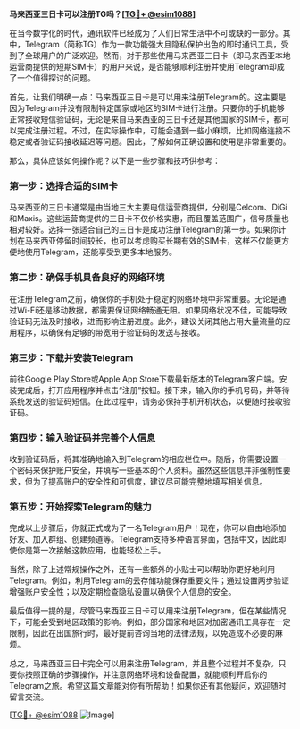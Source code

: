 **马来西亚三日卡可以注册TG吗？[[TG💪+ @esim1088](https://t.me/s/esim1088)]**

在当今数字化的时代，通讯软件已经成为了人们日常生活中不可或缺的一部分。其中，Telegram（简称TG）作为一款功能强大且隐私保护出色的即时通讯工具，受到了全球用户的广泛欢迎。然而，对于那些使用马来西亚三日卡（即马来西亚本地运营商提供的短期SIM卡）的用户来说，是否能够顺利注册并使用Telegram却成了一个值得探讨的问题。

首先，让我们明确一点：马来西亚三日卡是可以用来注册Telegram的。这主要是因为Telegram并没有限制特定国家或地区的SIM卡进行注册。只要你的手机能够正常接收短信验证码，无论是来自马来西亚的三日卡还是其他国家的SIM卡，都可以完成注册过程。不过，在实际操作中，可能会遇到一些小麻烦，比如网络连接不稳定或者验证码接收延迟等问题。因此，了解如何正确设置和使用是非常重要的。

那么，具体应该如何操作呢？以下是一些步骤和技巧供参考：

### **第一步：选择合适的SIM卡**
马来西亚的三日卡通常是由当地三大主要电信运营商提供，分别是Celcom、DiGi和Maxis。这些运营商提供的三日卡不仅价格实惠，而且覆盖范围广，信号质量也相对较好。选择一张适合自己的三日卡是成功注册Telegram的第一步。如果你计划在马来西亚停留时间较长，也可以考虑购买长期有效的SIM卡，这样不仅能更方便地使用Telegram，还能享受到更多本地服务。

### **第二步：确保手机具备良好的网络环境**
在注册Telegram之前，确保你的手机处于稳定的网络环境中非常重要。无论是通过Wi-Fi还是移动数据，都需要保证网络畅通无阻。如果网络状况不佳，可能导致验证码无法及时接收，进而影响注册进度。此外，建议关闭其他占用大量流量的应用程序，以确保有足够的带宽用于验证码的发送与接收。

### **第三步：下载并安装Telegram**
前往Google Play Store或Apple App Store下载最新版本的Telegram客户端。安装完成后，打开应用程序并点击“注册”按钮。接下来，输入你的手机号码，并等待系统发送的验证码短信。在此过程中，请务必保持手机开机状态，以便随时接收验证码。

### **第四步：输入验证码并完善个人信息**
收到验证码后，将其准确地输入到Telegram的相应栏位中。随后，你需要设置一个密码来保护账户安全，并填写一些基本的个人资料。虽然这些信息并非强制性要求，但为了提高账户的安全性和可信度，建议尽可能完整地填写相关信息。

### **第五步：开始探索Telegram的魅力**
完成以上步骤后，你就正式成为了一名Telegram用户！现在，你可以自由地添加好友、加入群组、创建频道等。Telegram支持多种语言界面，包括中文，因此即使你是第一次接触这款应用，也能轻松上手。

当然，除了上述常规操作之外，还有一些额外的小贴士可以帮助你更好地利用Telegram。例如，利用Telegram的云存储功能保存重要文件；通过设置两步验证增强账户安全性；以及定期检查隐私设置以确保个人信息的安全。

最后值得一提的是，尽管马来西亚三日卡可以用来注册Telegram，但在某些情况下，可能会受到地区政策的影响。例如，部分国家和地区对加密通讯工具存在一定限制，因此在出国旅行时，最好提前咨询当地的法律法规，以免造成不必要的麻烦。

总之，马来西亚三日卡完全可以用来注册Telegram，并且整个过程并不复杂。只要你按照正确的步骤操作，并注意网络环境和设备配置，就能顺利开启你的Telegram之旅。希望这篇文章能对你有所帮助！如果你还有其他疑问，欢迎随时留言交流。

[[TG💪+ @esim1088](https://t.me/s/esim1088) ![Image](https://i.postimg.cc/4NQfJmqS/Snipaste-2025-05-13-00-14-12.png)]